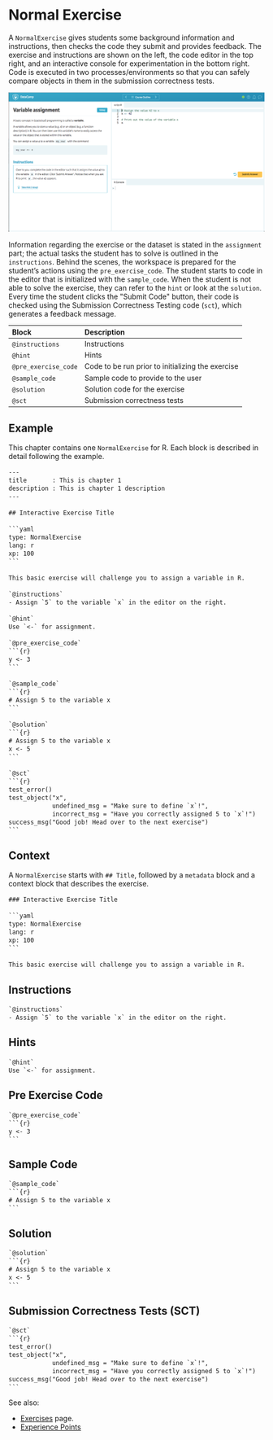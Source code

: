# Normal Exercise

A `NormalExercise` gives students some background information and instructions, then checks the code they submit and provides feedback.  The exercise and instructions are shown on the left, the code editor in the top right, and an interactive console for experimentation in the bottom right.  Code is executed in two processes/environments so that you can safely compare objects in them in the submission correctness tests.

[![img](/images/NormalExercise.png)](https://campus.datacamp.com/courses/free-introduction-to-r/chapter-1-intro-to-basics-1?ex=3)

Information regarding the exercise or the dataset is stated in the `assignment` part; the actual tasks the student has to solve is outlined in the `instructions`. Behind the scenes, the workspace is prepared for the student’s actions using the `pre_exercise_code`. The student starts to code in the editor that is initialized with the `sample_code`. When the student is not able to solve the exercise, they can refer to the `hint` or look at the `solution`. Every time the student clicks the "Submit Code" button, their code is checked using the Submission Correctness Testing code (`sct`), which generates a feedback message.

| Block                | Description                                       |
|:---------------------|:--------------------------------------------------|
| `@instructions`      | Instructions                                      |
| `@hint`              | Hints                                             |
| `@pre_exercise_code` | Code to be run prior to initializing the exercise |
| `@sample_code`       | Sample code to provide to the user                |
| `@solution`          | Solution code for the exercise                    |
| `@sct`               | Submission correctness tests                      |

## Example

This chapter contains one `NormalExercise` for R.  Each block is described in detail following the example.

    ---
    title       : This is chapter 1
    description : This is chapter 1 description
    ---

    ## Interactive Exercise Title

    ```yaml
    type: NormalExercise
    lang: r
    xp: 100
    ```

    This basic exercise will challenge you to assign a variable in R.

    `@instructions`
    - Assign `5` to the variable `x` in the editor on the right.

    `@hint`
    Use `<-` for assignment.

    `@pre_exercise_code`
    ```{r}
    y <- 3
    ```

    `@sample_code`
    ```{r}
    # Assign 5 to the variable x
    ```

    `@solution`
    ```{r}
    # Assign 5 to the variable x
    x <- 5
    ```

    `@sct`
    ```{r}
    test_error()
    test_object("x",
                undefined_msg = "Make sure to define `x`!",
                incorrect_msg = "Have you correctly assigned 5 to `x`!")
    success_msg("Good job! Head over to the next exercise")
    ```

## Context

A `NormalExercise` starts with `## Title`, followed by a `metadata` block and a context block that describes the exercise.

    ### Interactive Exercise Title

    ```yaml
    type: NormalExercise
    lang: r
    xp: 100
    ```

    This basic exercise will challenge you to assign a variable in R.

## Instructions

    `@instructions`
    - Assign `5` to the variable `x` in the editor on the right.

## Hints

    `@hint`
    Use `<-` for assignment.

## Pre Exercise Code

    `@pre_exercise_code`
    ```{r}
    y <- 3
    ```

## Sample Code

    `@sample_code`
    ```{r}
    # Assign 5 to the variable x
    ```

## Solution

    `@solution`
    ```{r}
    # Assign 5 to the variable x
    x <- 5
    ```

## Submission Correctness Tests (SCT)

    `@sct`
    ```{r}
    test_error()
    test_object("x",
                undefined_msg = "Make sure to define `x`!",
                incorrect_msg = "Have you correctly assigned 5 to `x`!")
    success_msg("Good job! Head over to the next exercise")
    ```

See also:
- [Exercises](/courses/exercises/README.md#exercise-blocks) page.
- [Experience Points](/courses/xp.md)
